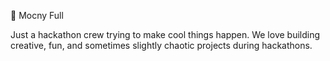 🍻 Mocny Full

Just a hackathon crew trying to make cool things happen.
We love building creative, fun, and sometimes slightly chaotic projects during hackathons.
